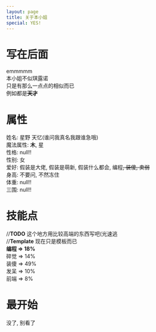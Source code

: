 ```yaml
---
layout: page
title: 关于本小姐
special: YES! 
---
```


# 写在后面
emmmmm  
本小姐不似琪露诺  
只是有那么一点点的相似而已  
例如都是<del>**天才**</del>

# 属性
姓名: 星野 天忆(谁问我真名我跟谁急哦)  
魔法属性: **木**, 星  
性格: null!!  
性别: 女  
爱好: 假装是大佬, 假装是萌新, 假装什么都会, 编程<del>, 装傻, 卖弱</del>  
身高: 不要问, 不然冻住  
体重: null!!  
三围: null!!  

# 技能点
//**TODO** 这个地方用比较高端的东西写吧(光速逃  
//**Template** 现在只是模板而已  
**编程 => 18%**  
碎觉 => 14%  
装傻 => 49%  
发呆 => 10%  
前端 => 8%

# 最开始
没了, 别看了
